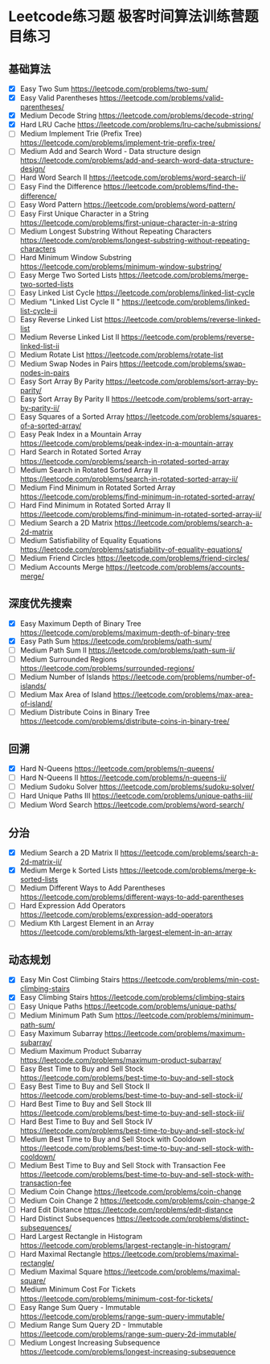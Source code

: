 # Leetcode练习题 极客时间算法训练营题目练习

## 基础算法
- [x] Easy	Two Sum	https://leetcode.com/problems/two-sum/
- [x] Easy	Valid Parentheses	https://leetcode.com/problems/valid-parentheses/
- [x] Medium	Decode String	https://leetcode.com/problems/decode-string/
- [x] Hard	LRU Cache	https://leetcode.com/problems/lru-cache/submissions/
- [ ] Medium	Implement Trie (Prefix Tree)	https://leetcode.com/problems/implement-trie-prefix-tree/
- [ ] Medium	Add and Search Word - Data structure design	https://leetcode.com/problems/add-and-search-word-data-structure-design/
- [ ] Hard	Word Search II	https://leetcode.com/problems/word-search-ii/
- [ ] Easy	Find the Difference	https://leetcode.com/problems/find-the-difference/
- [ ] Easy	Word Pattern	https://leetcode.com/problems/word-pattern/
- [ ] Easy	First Unique Character in a String	https://leetcode.com/problems/first-unique-character-in-a-string
- [ ] Medium	Longest Substring Without Repeating Characters	https://leetcode.com/problems/longest-substring-without-repeating-characters
- [ ] Hard	Minimum Window Substring	https://leetcode.com/problems/minimum-window-substring/
- [ ] Easy	Merge Two Sorted Lists	https://leetcode.com/problems/merge-two-sorted-lists
- [ ] Easy	Linked List Cycle	https://leetcode.com/problems/linked-list-cycle
- [ ] Medium	"Linked List Cycle II	"	https://leetcode.com/problems/linked-list-cycle-ii
- [ ] Easy	Reverse Linked List	https://leetcode.com/problems/reverse-linked-list
- [ ] Medium	Reverse Linked List II	https://leetcode.com/problems/reverse-linked-list-ii
- [ ] Medium	Rotate List	https://leetcode.com/problems/rotate-list
- [ ] Medium	Swap Nodes in Pairs	https://leetcode.com/problems/swap-nodes-in-pairs
- [ ] Easy	Sort Array By Parity	https://leetcode.com/problems/sort-array-by-parity/
- [ ] Easy	Sort Array By Parity II	https://leetcode.com/problems/sort-array-by-parity-ii/
- [ ] Easy	Squares of a Sorted Array	https://leetcode.com/problems/squares-of-a-sorted-array/
- [ ] Easy	Peak Index in a Mountain Array	https://leetcode.com/problems/peak-index-in-a-mountain-array
- [ ] Hard	Search in Rotated Sorted Array	https://leetcode.com/problems/search-in-rotated-sorted-array
- [ ] Medium	Search in Rotated Sorted Array II	https://leetcode.com/problems/search-in-rotated-sorted-array-ii/
- [ ] Medium	Find Minimum in Rotated Sorted Array	https://leetcode.com/problems/find-minimum-in-rotated-sorted-array/
- [ ] Hard	Find Minimum in Rotated Sorted Array II	https://leetcode.com/problems/find-minimum-in-rotated-sorted-array-ii/
- [ ] Medium	Search a 2D Matrix	https://leetcode.com/problems/search-a-2d-matrix
- [ ] Medium	Satisfiability of Equality Equations	https://leetcode.com/problems/satisfiability-of-equality-equations/
- [ ] Medium	Friend Circles	https://leetcode.com/problems/friend-circles/
- [ ] Medium	Accounts Merge	https://leetcode.com/problems/accounts-merge/
## 深度优先搜索
- [x] Easy	Maximum Depth of Binary Tree	https://leetcode.com/problems/maximum-depth-of-binary-tree
- [x] Easy	Path Sum	https://leetcode.com/problems/path-sum/
- [ ] Medium	Path Sum II	https://leetcode.com/problems/path-sum-ii/
- [ ] Medium	Surrounded Regions	https://leetcode.com/problems/surrounded-regions/
- [ ] Medium	Number of Islands	https://leetcode.com/problems/number-of-islands/
- [ ] Medium	Max Area of Island	https://leetcode.com/problems/max-area-of-island/
- [ ] Medium	Distribute Coins in Binary Tree	https://leetcode.com/problems/distribute-coins-in-binary-tree/

## 回溯
- [x] Hard	N-Queens	https://leetcode.com/problems/n-queens/
- [ ] Hard	N-Queens II	https://leetcode.com/problems/n-queens-ii/
- [ ] Medium	Sudoku Solver	https://leetcode.com/problems/sudoku-solver/
- [ ] Hard	Unique Paths III	https://leetcode.com/problems/unique-paths-iii/
- [ ] Medium	Word Search	https://leetcode.com/problems/word-search/

## 分治
- [x] Medium	Search a 2D Matrix II	https://leetcode.com/problems/search-a-2d-matrix-ii/
- [x] Medium	Merge k Sorted Lists	https://leetcode.com/problems/merge-k-sorted-lists
- [ ] Medium	Different Ways to Add Parentheses	https://leetcode.com/problems/different-ways-to-add-parentheses
- [ ] Hard	Expression Add Operators	https://leetcode.com/problems/expression-add-operators
- [ ] Medium	Kth Largest Element in an Array	https://leetcode.com/problems/kth-largest-element-in-an-array

## 动态规划
- [x] Easy	Min Cost Climbing Stairs	https://leetcode.com/problems/min-cost-climbing-stairs
- [x] Easy	Climbing Stairs	https://leetcode.com/problems/climbing-stairs
- [ ] Easy	Unique Paths	https://leetcode.com/problems/unique-paths/
- [ ] Medium	Minimum Path Sum	https://leetcode.com/problems/minimum-path-sum/
- [ ] Easy	Maximum Subarray	https://leetcode.com/problems/maximum-subarray/
- [ ] Medium	Maximum Product Subarray	https://leetcode.com/problems/maximum-product-subarray/
- [ ] Easy	Best Time to Buy and Sell Stock	https://leetcode.com/problems/best-time-to-buy-and-sell-stock
- [ ] Easy	Best Time to Buy and Sell Stock II	https://leetcode.com/problems/best-time-to-buy-and-sell-stock-ii/
- [ ] Hard	Best Time to Buy and Sell Stock III	https://leetcode.com/problems/best-time-to-buy-and-sell-stock-iii/
- [ ] Hard	Best Time to Buy and Sell Stock IV	https://leetcode.com/problems/best-time-to-buy-and-sell-stock-iv/
- [ ] Medium	Best Time to Buy and Sell Stock with Cooldown	https://leetcode.com/problems/best-time-to-buy-and-sell-stock-with-cooldown/
- [ ] Medium	Best Time to Buy and Sell Stock with Transaction Fee	https://leetcode.com/problems/best-time-to-buy-and-sell-stock-with-transaction-fee
- [ ] Medium	Coin Change	https://leetcode.com/problems/coin-change
- [ ] Medium	Coin Change 2	https://leetcode.com/problems/coin-change-2
- [ ] Hard	Edit Distance	https://leetcode.com/problems/edit-distance
- [ ] Hard	Distinct Subsequences	https://leetcode.com/problems/distinct-subsequences/
- [ ] Hard	Largest Rectangle in Histogram	https://leetcode.com/problems/largest-rectangle-in-histogram/
- [ ] Hard	Maximal Rectangle	https://leetcode.com/problems/maximal-rectangle/
- [ ] Medium	Maximal Square	https://leetcode.com/problems/maximal-square/
- [ ] Medium	Minimum Cost For Tickets	https://leetcode.com/problems/minimum-cost-for-tickets/
- [ ] Easy	Range Sum Query - Immutable	https://leetcode.com/problems/range-sum-query-immutable/
- [ ] Medium	Range Sum Query 2D - Immutable	https://leetcode.com/problems/range-sum-query-2d-immutable/
- [ ] Medium	Longest Increasing Subsequence	https://leetcode.com/problems/longest-increasing-subsequence
